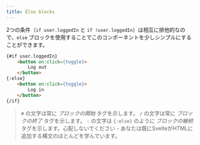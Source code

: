 ```yaml
---
title: Else blocks
---
```


2つの条件（`if user.loggedIn` と `if !user.loggedIn`）は相互に排他的なので、`else` ブロックを使用することでこのコンポーネントを少しシンプルにすることができます。

```html
{#if user.loggedIn}
	<button on:click={toggle}>
		Log out
	</button>
{:else}
	<button on:click={toggle}>
		Log in
	</button>
{/if}
```

> `#` の文字は常に *ブロックの開始* タグを示します。 `/` の文字は常に *ブロックの終了* タグを示します。  `:` の文字は `{:else}` のように *ブロックの継続* タグを示します。心配しないでください - あなたは既にSvelteがHTMLに追加する構文のほとんどを学んでいます。